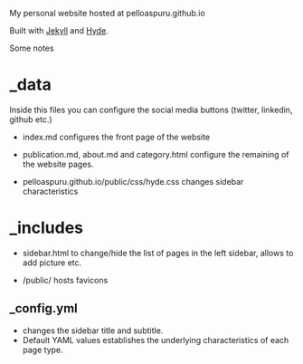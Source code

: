 My personal website hosted at pelloaspuru.github.io

Built with [Jekyll](http://jekyllrb.com) and [Hyde](http://hyde.getpoole.com).

Some notes

# _data

Inside this files you can configure the social media buttons (twitter, linkedin, github etc.)

- index.md configures the front page of the website

- publication.md, about.md and category.html configure the remaining of the website pages.

- pelloaspuru.github.io/public/css/hyde.css changes sidebar characteristics

# _includes

- sidebar.html to change/hide the list of pages in the left sidebar, allows to add picture etc.

- /public/ hosts favicons

## _config.yml 
- changes the sidebar title and subtitle.
- Default YAML values establishes the underlying characteristics of each page type.
